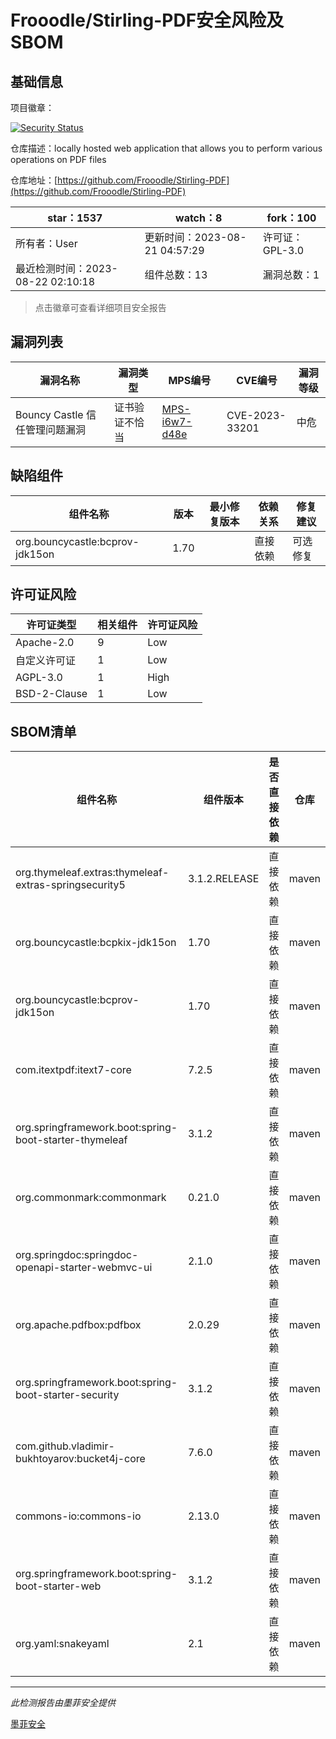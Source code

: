 # Frooodle/Stirling-PDF安全风险及SBOM

## 基础信息

项目徽章：

[![Security Status](https://www.murphysec.com/platform3/v31/badge/1693686522736701440.svg)](https://www.murphysec.com/console/report/1691511002612256768/1693686522736701440)

仓库描述：locally hosted web application that allows you to perform various operations on PDF files

仓库地址：[https://github.com/Frooodle/Stirling-PDF](https://github.com/Frooodle/Stirling-PDF)

| star：1537 | watch：8 | fork：100 |
| ----------- | -------------- | ------------ |
| 所有者：User | 更新时间：2023-08-21 04:57:29 | 许可证：GPL-3.0 |
| 最近检测时间：2023-08-22 02:10:18 | 组件总数：13 | 漏洞总数：1 |

> 点击徽章可查看详细项目安全报告



## 漏洞列表

| 漏洞名称 | 漏洞类型 | MPS编号 | CVE编号 | 漏洞等级 |
| ------- | ------ | ------- | ------ | ----- |
|Bouncy Castle 信任管理问题漏洞|证书验证不恰当|[MPS-i6w7-d48e](https://www.oscs1024.com/hd/MPS-i6w7-d48e)|CVE-2023-33201|中危|




## 缺陷组件

| 组件名称 | 版本 | 最小修复版本 | 依赖关系 | 修复建议 |
| -------- | ---- | ------------ | -------- | -------- |
|org.bouncycastle:bcprov-jdk15on|1.70||直接依赖|可选修复|C:0|H:0|M:1|L:0|




## 许可证风险

| 许可证类型 | 相关组件 | 许可证风险 |
| ---------- | -------- | ---------- |
|Apache-2.0|9|Low|
|自定义许可证|1|Low|
|AGPL-3.0|1|High|
|BSD-2-Clause|1|Low|




## SBOM清单

| 组件名称 | 组件版本 | 是否直接依赖 | 仓库 |
| -------- | -------- | ------------ | ---- |
|org.thymeleaf.extras:thymeleaf-extras-springsecurity5|3.1.2.RELEASE|直接依赖|maven|
|org.bouncycastle:bcpkix-jdk15on|1.70|直接依赖|maven|
|org.bouncycastle:bcprov-jdk15on|1.70|直接依赖|maven|
|com.itextpdf:itext7-core|7.2.5|直接依赖|maven|
|org.springframework.boot:spring-boot-starter-thymeleaf|3.1.2|直接依赖|maven|
|org.commonmark:commonmark|0.21.0|直接依赖|maven|
|org.springdoc:springdoc-openapi-starter-webmvc-ui|2.1.0|直接依赖|maven|
|org.apache.pdfbox:pdfbox|2.0.29|直接依赖|maven|
|org.springframework.boot:spring-boot-starter-security|3.1.2|直接依赖|maven|
|com.github.vladimir-bukhtoyarov:bucket4j-core|7.6.0|直接依赖|maven|
|commons-io:commons-io|2.13.0|直接依赖|maven|
|org.springframework.boot:spring-boot-starter-web|3.1.2|直接依赖|maven|
|org.yaml:snakeyaml|2.1|直接依赖|maven|


------

*此检测报告由墨菲安全提供*

[墨菲安全](www.murphysec.com)
